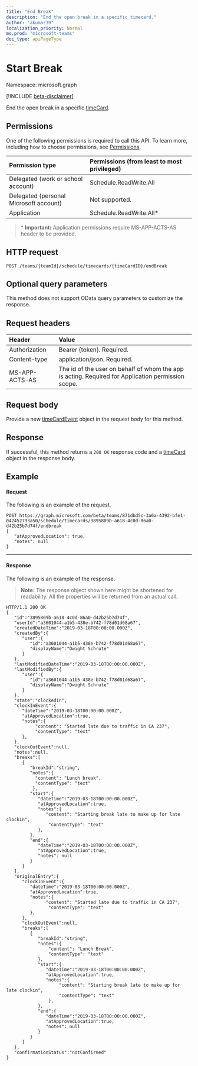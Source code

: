 ```yaml
---
title: "End Break"
description: "End the open break in a specific timecard."
author: "akumar39"
localization_priority: Normal
ms.prod: "microsoft-teams"
doc_type: apiPageType
---
```


# Start Break

Namespace: microsoft.graph

[!INCLUDE [beta-disclaimer](../../includes/beta-disclaimer.md)]

End the open break in a specific [timeCard](../resources/timeCard.md).

## Permissions

One of the following permissions is required to call this API. To learn more, including how to choose permissions, see [Permissions](/graph/permissions-reference).

|Permission type      | Permissions (from least to most privileged)              |
|:--------------------|:---------------------------------------------------------|
|Delegated (work or school account) | Schedule.ReadWrite.All    |
|Delegated (personal Microsoft account) | Not supported.    |
|Application | Schedule.ReadWrite.All* |

>\* **Important:** Application permissions require MS-APP-ACTS-AS header to be provided.

## HTTP request

<!-- { "blockType": "ignored" } -->

```http
POST /teams/{teamId}/schedule/timecards/{timeCardID}/endBreak
```

## Optional query parameters
This method does not support OData query parameters to customize the response.

## Request headers

| Header       | Value |
|:---------------|:--------|
| Authorization  | Bearer {token}. Required.  |
| Content-type | application/json. Required.|
| MS-APP-ACTS-AS | The id of the user on behalf of whom the app is acting. Required for Application permission scope. |

## Request body

Provide a new [timeCardEvent](../resources/timecardevent.md) object in the request body for this method.

## Response

If successful, this method returns a `200 OK` response code and a [timeCard](../resources/timeCard.md) object in the response body.

## Example

#### Request
The following is an example of the request. 

```http
POST https://graph.microsoft.com/beta/teams/871dbd5c-3a6a-4392-bfe1-042452793a50/schedule/timecards/3895809b-a618-4c0d-86a0-d42b25b7d74f/endbreak
{ 
   "atApprovedLocation": true,
   "notes": null
}
```
---

#### Response

The following is an example of the response. 

>**Note:** The response object shown here might be shortened for readability. All the properties will be returned from an actual call.
<!-- {
  "blockType": "response",
  "truncated": true,
  "@odata.type": "microsoft.graph.timeCard"
} -->

```http
HTTP/1.1 200 OK
{
   "id":"3895809b-a618-4c0d-86a0-d42b25b7d74f",
   "userId":"a3601044-a1b5-438e-b742-f78d01d68a67",
   "createdDateTime":"2019-03-18T00:00:00.000Z",
   "createdBy":{
      "user":{
         "id":"a3601044-a1b5-438e-b742-f78d01d68a67",
         "displayName":"Dwight Schrute"
      }
   },
   "lastModifiedDateTime":"2019-03-18T00:00:00.000Z",
   "lastModifiedBy":{
      "user":{
         "id":"a3601044-a1b5-438e-b742-f78d01d68a67",
         "displayName":"Dwight Schrute"
      }
   },
   "state":"clockedIn",
   "clockInEvent":{
      "dateTime":"2019-03-18T00:00:00.000Z",
      "atApprovedLocation":true,
      "notes":{
           "content": "Started late due to traffic in CA 237",
           "contentType": "text"
      },
   },
   "clockOutEvent":null,
   "notes":null,
   "breaks":[
      {
         "breakId":"string",
         "notes":{
           "content": "Lunch break",
           "contentType": "text"
          },
         "start":{
            "dateTime":"2019-03-18T00:00:00.000Z",
            "atApprovedLocation":true,
            "notes":{
               "content": "Starting break late to make up for late clockin",
                "contentType": "text"
            },
         },
         "end":{
            "dateTime":"2019-03-18T00:00:00.000Z",
            "atApprovedLocation":true,
            "notes": null
         }
      }
   ],
   "originalEntry":{
      "clockInEvent":{
         "dateTime":"2019-03-18T00:00:00.000Z",
         "atApprovedLocation":true,
         "notes":{
               "content": "Started late due to traffic in CA 237",
                "contentType": "text"
         },
      },
      "clockOutEvent":null,
      "breaks":[
         {
            "breakId":"string",
            "notes":{
                "content": "Lunch Break",
                "contentType": "text"
            },
            "start":{
               "dateTime":"2019-03-18T00:00:00.000Z",
               "atApprovedLocation":true,
               "notes":{
                    "content": "Starting break late to make up for late clockin",
                    "contentType": "text"
                },
            },
            "end":{
               "dateTime":"2019-03-18T00:00:00.000Z",
               "atApprovedLocation":true,
               "notes": null
            }
         }
      ]
   },
   "confirmationStatus":"notConfirmed"
}
```

<!-- uuid: 8fcb5dbc-d5aa-4681-8e31-b001d5168d79
2015-10-25 14:57:30 UTC -->
<!--
{
  "type": "#page.annotation",
  "description": "End Break",
  "keywords": "",
  "section": "documentation",
  "tocPath": "",
  "suppressions": [
  ]
}
-->
